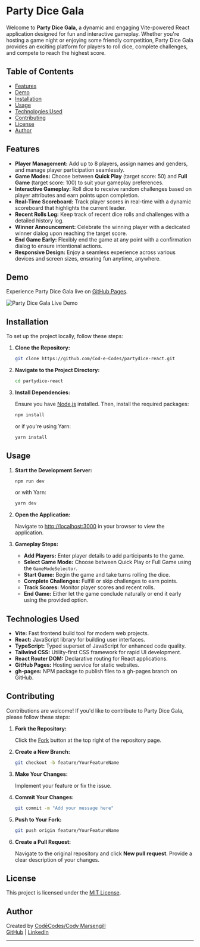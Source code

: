 # Party Dice Gala

Welcome to **Party Dice Gala**, a dynamic and engaging Vite-powered React application designed for fun and interactive gameplay. Whether you're hosting a game night or enjoying some friendly competition, Party Dice Gala provides an exciting platform for players to roll dice, complete challenges, and compete to reach the highest score.

## Table of Contents

- [Features](#features)
- [Demo](#demo)
- [Installation](#installation)
- [Usage](#usage)
- [Technologies Used](#technologies-used)
- [Contributing](#contributing)
- [License](#license)
- [Author](#author)

## Features

- **Player Management:** Add up to 8 players, assign names and genders, and manage player participation seamlessly.
- **Game Modes:** Choose between **Quick Play** (target score: 50) and **Full Game** (target score: 100) to suit your gameplay preferences.
- **Interactive Gameplay:** Roll dice to receive random challenges based on player attributes and earn points upon completion.
- **Real-Time Scoreboard:** Track player scores in real-time with a dynamic scoreboard that highlights the current leader.
- **Recent Rolls Log:** Keep track of recent dice rolls and challenges with a detailed history log.
- **Winner Announcement:** Celebrate the winning player with a dedicated winner dialog upon reaching the target score.
- **End Game Early:** Flexibly end the game at any point with a confirmation dialog to ensure intentional actions.
- **Responsive Design:** Enjoy a seamless experience across various devices and screen sizes, ensuring fun anytime, anywhere.

## Demo

Experience Party Dice Gala live on [GitHub Pages](https://Cod-e-Codes.github.io/partydice-react/).

![Party Dice Gala Live Demo](https://Cod-e-Codes.github.io/partydice-react/og-image.png)

## Installation

To set up the project locally, follow these steps:

1. **Clone the Repository:**

   ```bash
   git clone https://github.com/Cod-e-Codes/partydice-react.git
   ```

2. **Navigate to the Project Directory:**

   ```bash
   cd partydice-react
   ```

3. **Install Dependencies:**

   Ensure you have [Node.js](https://nodejs.org/) installed. Then, install the required packages:

   ```bash
   npm install
   ```

   or if you're using Yarn:

   ```bash
   yarn install
   ```

## Usage

1. **Start the Development Server:**

   ```bash
   npm run dev
   ```

   or with Yarn:

   ```bash
   yarn dev
   ```

2. **Open the Application:**

   Navigate to [http://localhost:3000](http://localhost:3000) in your browser to view the application.

3. **Gameplay Steps:**

   - **Add Players:** Enter player details to add participants to the game.
   - **Select Game Mode:** Choose between Quick Play or Full Game using the `GameModeSelector`.
   - **Start Game:** Begin the game and take turns rolling the dice.
   - **Complete Challenges:** Fulfill or skip challenges to earn points.
   - **Track Scores:** Monitor player scores and recent rolls.
   - **End Game:** Either let the game conclude naturally or end it early using the provided option.

## Technologies Used

- **Vite:** Fast frontend build tool for modern web projects.
- **React:** JavaScript library for building user interfaces.
- **TypeScript:** Typed superset of JavaScript for enhanced code quality.
- **Tailwind CSS:** Utility-first CSS framework for rapid UI development.
- **React Router DOM:** Declarative routing for React applications.
- **GitHub Pages:** Hosting service for static websites.
- **gh-pages:** NPM package to publish files to a gh-pages branch on GitHub.

## Contributing

Contributions are welcome! If you'd like to contribute to Party Dice Gala, please follow these steps:

1. **Fork the Repository:**

   Click the [Fork](https://github.com/Cod-e-Codes/partydice-react/fork) button at the top right of the repository page.

2. **Create a New Branch:**

   ```bash
   git checkout -b feature/YourFeatureName
   ```

3. **Make Your Changes:**

   Implement your feature or fix the issue.

4. **Commit Your Changes:**

   ```bash
   git commit -m "Add your message here"
   ```

5. **Push to Your Fork:**

   ```bash
   git push origin feature/YourFeatureName
   ```

6. **Create a Pull Request:**

   Navigate to the original repository and click **New pull request**. Provide a clear description of your changes.

## License

This project is licensed under the [MIT License](LICENSE).

## Author

Created by [CodēCodes/Cody Marsengill](https://www.cod-e-codes.com/)  
[GitHub](https://github.com/Cod-e-Codes) | [LinkedIn](https://www.linkedin.com/in/cod-e-codes/)

---
